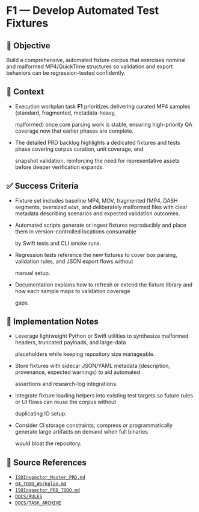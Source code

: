 # F1 — Develop Automated Test Fixtures

## 🎯 Objective

Build a comprehensive, automated fixture corpus that exercises nominal and malformed MP4/QuickTime structures so
validation and export behaviors can be regression-tested confidently.

## 🧩 Context

- Execution workplan task **F1** prioritizes delivering curated MP4 samples (standard, fragmented, metadata-heavy,

  malformed) once core parsing work is stable, ensuring high-priority QA coverage now that earlier phases are complete.

- The detailed PRD backlog highlights a dedicated fixtures and tests phase covering corpus curation, unit coverage, and

  snapshot validation, reinforcing the need for representative assets before deeper verification expands.

## ✅ Success Criteria

- Fixture set includes baseline MP4, MOV, fragmented fMP4, DASH segments, oversized `mdat`, and deliberately malformed files with clear metadata describing scenarios and expected validation outcomes.
- Automated scripts generate or ingest fixtures reproducibly and place them in version-controlled locations consumable

  by Swift tests and CLI smoke runs.

- Regression tests reference the new fixtures to cover box parsing, validation rules, and JSON export flows without

  manual setup.

- Documentation explains how to refresh or extend the fixture library and how each sample maps to validation coverage

  gaps.

## 🔧 Implementation Notes

- Leverage lightweight Python or Swift utilities to synthesize malformed headers, truncated payloads, and large-data

  placeholders while keeping repository size manageable.

- Store fixtures with sidecar JSON/YAML metadata (description, provenance, expected warnings) to aid automated

  assertions and research-log integrations.

- Integrate fixture loading helpers into existing test targets so future rules or UI flows can reuse the corpus without

  duplicating IO setup.

- Consider CI storage constraints; compress or programmatically generate large artifacts on demand when full binaries

  would bloat the repository.

## 🧠 Source References

- [`ISOInspector_Master_PRD.md`](../AI/ISOViewer/ISOInspector_PRD_Full/ISOInspector_Master_PRD.md)
- [`04_TODO_Workplan.md`](../AI/ISOInspector_Execution_Guide/04_TODO_Workplan.md)
- [`ISOInspector_PRD_TODO.md`](../AI/ISOViewer/ISOInspector_PRD_TODO.md)
- [`DOCS/RULES`](../RULES)
- [`DOCS/TASK_ARCHIVE`](../TASK_ARCHIVE)
